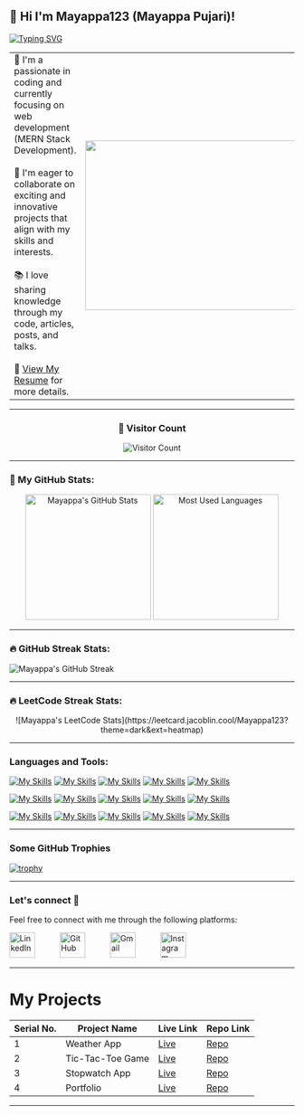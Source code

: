 <h2>👋 Hi I'm Mayappa123 (Mayappa Pujari)! </h2> 

[![Typing SVG](https://readme-typing-svg.demolab.com?font=Fira+Code&pause=1000&color=F70000&random=false&width=435&lines=Full+Stack+Web+Developer;Front+End+Developer;Back+End+Developer)](https://git.io/typing-svg)

<table>
    <tr>
        <td>
            🚀 I'm a passionate in coding and currently focusing on web development (MERN Stack Development).  
            <br/><br/>
            🤝 I'm eager to collaborate on exciting and innovative projects that align with my skills and interests.  
            <br/><br/>
            📚 I love sharing knowledge through my code, articles, posts, and talks.  
            <br/><br/>
            📃 <a href="https://drive.google.com/file/d/1_OgXf0qCIubpK7CPk5wBlmy0ynAmtFIf/view?usp=drive_link" target="_blank">View My Resume</a> for more details.
        </td>
        <td>
            <img src="https://media.giphy.com/media/dWesBcTLavkZuG35MI/giphy.gif" width="600" height="300"/>
        </td>
    </tr>
</table>


---
<div align="center">
  <h3>👀 Visitor Count</h3>
 
  ![Visitor Count](https://profile-counter.glitch.me/Mayappa123/count.svg)
  
</div>

---

### 🚀 My GitHub Stats:
 
<p align="center">
  <img height="222em" src="https://github-readme-stats.vercel.app/api?username=Mayappa123&show_icons=true&theme=yeblu&hide_border=true" alt="Mayappa's GitHub Stats" />
  <img height="222em" src="https://github-readme-stats.vercel.app/api/top-langs/?username=Mayappa123&layout=compact&theme=yeblu&hide_border=true" alt="Most Used Languages" />
</p>

---

### 🔥 GitHub Streak Stats:

![Mayappa's GitHub Streak](https://github-readme-streak-stats.herokuapp.com/?user=Mayappa123&theme=yeblu)

---

### 🔥 LeetCode Streak Stats:
<div align="center" width="300">
![Mayappa's LeetCode Stats](https://leetcard.jacoblin.cool/Mayappa123?theme=dark&ext=heatmap)
</div>

---

### Languages and Tools:

[![My Skills](https://skillicons.dev/icons?i=html&size=100)](https://skillicons.dev)
[![My Skills](https://skillicons.dev/icons?i=css&size=100)](https://skillicons.dev)
[![My Skills](https://skillicons.dev/icons?i=js&size=100)](https://skillicons.dev)
[![My Skills](https://skillicons.dev/icons?i=bootstrap&size=/100)](https://skillicons.dev)
[![My Skills](https://skillicons.dev/icons?i=materialui&size=100)](https://skillicons.dev)

[![My Skills](https://skillicons.dev/icons?i=mongodb&size=100)](https://skillicons.dev)
[![My Skills](https://skillicons.dev/icons?i=express&size=100)](https://skillicons.dev)
[![My Skills](https://skillicons.dev/icons?i=react&size=100)](https://skillicons.dev)
[![My Skills](https://skillicons.dev/icons?i=nodejs&size=100)](https://skillicons.dev)
[![My Skills](https://skillicons.dev/icons?i=mysql&size=100)](https://skillicons.dev)

[![My Skills](https://skillicons.dev/icons?i=git&size=100)](https://skillicons.dev)
[![My Skills](https://skillicons.dev/icons?i=github&size=100)](https://skillicons.dev)
[![My Skills](https://skillicons.dev/icons?i=vscode&size=100)](https://skillicons.dev)
[![My Skills](https://skillicons.dev/icons?i=npm&size=100)](https://skillicons.dev)
[![My Skills](https://skillicons.dev/icons?i=windows&size=100)](https://skillicons.dev)


---

### Some GitHub Trophies
[![trophy](https://github-profile-trophy.vercel.app/?username=Mayappa123&theme=radical)](https://github.com/Mayappa123/github-profile-trophy)

---

### Let's connect 💬

Feel free to connect with me through the following platforms:

[<img src="https://skillicons.dev/icons?i=linkedin" alt="LinkedIn" width="45" style="margin-right: 40;"/>](https://www.linkedin.com/in/mayappa-pujari-625432182)
[<img src="https://skillicons.dev/icons?i=github" alt="GitHub" width="45" style="margin-right: 40;"/>](https://github.com/Mayappa123/)
[<img src="https://skillicons.dev/icons?i=gmail" alt="Gmail" width="45" style="margin-right: 40;"/>](mailto:mayappapujari561999@gmail.com)
[<img src="https://skillicons.dev/icons?i=instagram" alt="Instagram" width="45" style="margin-right: 0;"/>](https://www.instagram.com/coding_with_mech_boy/)


---

# My Projects

| Serial No. | Project Name       | Live Link                                            | Repo Link                                       |
|------------|--------------------|------------------------------------------------------|------------------------------------------------|
| 1          | Weather App        | [Live](https://mayappa123.github.io/weatherApp/)     | [Repo](https://github.com/Mayappa123/weatherApp) |
| 2          | Tic-Tac-Toe Game   | [Live](https://mayappa123.github.io/PRODIGY_WD_03/)  | [Repo](https://github.com/Mayappa123/PRODIGY_WD_03)  |
| 3          | Stopwatch App      | [Live](https://mayappa123.github.io/PRODIGY_WD_02/)  | [Repo](https://github.com/Mayappa123/stopwatch-app) |
| 4          | Portfolio          | [Live](https://mayappa123.github.io/Portfolio/)      | [Repo](https://github.com/Mayappa123/Portfolio) |

---
